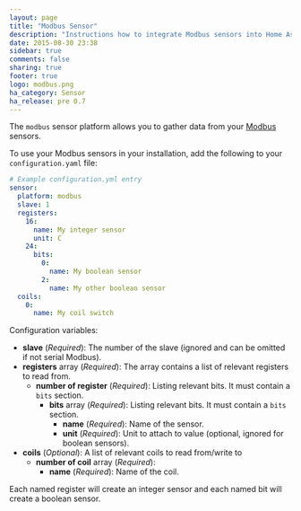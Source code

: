 ```yaml
---
layout: page
title: "Modbus Sensor"
description: "Instructions how to integrate Modbus sensors into Home Assistant."
date: 2015-08-30 23:38
sidebar: true
comments: false
sharing: true
footer: true
logo: modbus.png
ha_category: Sensor
ha_release: pre 0.7
---
```



The `modbus` sensor platform allows you to gather data from your [Modbus](http://www.modbus.org/) sensors.

To use your Modbus sensors in your installation, add the following to your `configuration.yaml` file:

```yaml
# Example configuration.yml entry
sensor:
  platform: modbus
  slave: 1
  registers:
    16:
      name: My integer sensor
      unit: C
    24:
      bits:
        0:
          name: My boolean sensor
        2:
          name: My other boolean sensor
  coils:
    0:
      name: My coil switch
```

Configuration variables:

- **slave** (*Required*): The number of the slave (ignored and can be omitted if not serial Modbus).
- **registers** array (*Required*): The array contains a list of relevant registers to read from.
  - **number of register** (*Required*): Listing relevant bits. It must contain a `bits` section.
    - **bits** array (*Required*): Listing relevant bits. It must contain a `bits` section.
      - **name** (*Required*): Name of the sensor.
      - **unit** (*Required*): Unit to attach to value (optional, ignored for boolean sensors).
- **coils** (*Optional*): A list of relevant coils to read from/write to
  - **number of coil** array (*Required*): 
    - **name** (*Required*): Name of the coil.

<p class='note warning'>
Each named register will create an integer sensor and each named bit will create a boolean sensor.
</p>

